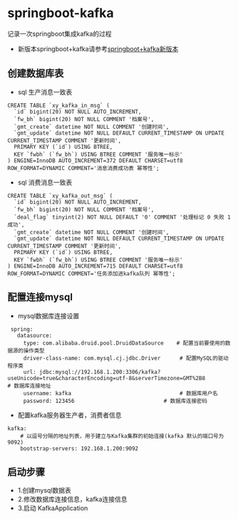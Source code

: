 # springboot-kafka

  记录一次springboot集成kafka的过程

* 新版本springboot+kafka请参考[springboot+kafka新版本](https://github.com/TianPuJun/springboot-demo)

## 创建数据库表
* sql 生产消息一致表
```
CREATE TABLE `xy_kafka_in_msg` (
  `id` bigint(20) NOT NULL AUTO_INCREMENT,
  `fw_bh` bigint(20) NOT NULL COMMENT '档案号',
  `gmt_create` datetime NOT NULL COMMENT '创建时间',
  `gmt_update` datetime NOT NULL DEFAULT CURRENT_TIMESTAMP ON UPDATE CURRENT_TIMESTAMP COMMENT '更新时间',
  PRIMARY KEY (`id`) USING BTREE,
  KEY `fwbh` (`fw_bh`) USING BTREE COMMENT '服务唯一标示'
) ENGINE=InnoDB AUTO_INCREMENT=372 DEFAULT CHARSET=utf8 ROW_FORMAT=DYNAMIC COMMENT='消息消费成功表 幂等性';
```
* sql 消费消息一致表
```
CREATE TABLE `xy_kafka_out_msg` (
  `id` bigint(20) NOT NULL AUTO_INCREMENT,
  `fw_bh` bigint(20) NOT NULL COMMENT '档案号',
  `deal_flag` tinyint(2) NOT NULL DEFAULT '0' COMMENT '处理标记 0 失败 1 成功',
  `gmt_create` datetime NOT NULL COMMENT '创建时间',
  `gmt_update` datetime NOT NULL DEFAULT CURRENT_TIMESTAMP ON UPDATE CURRENT_TIMESTAMP COMMENT '更新时间',
  PRIMARY KEY (`id`) USING BTREE,
  KEY `fwbh` (`fw_bh`) USING BTREE COMMENT '服务唯一标示'
) ENGINE=InnoDB AUTO_INCREMENT=715 DEFAULT CHARSET=utf8 ROW_FORMAT=DYNAMIC COMMENT='任务添加进kafka队列 幂等性';
```

## 配置连接mysql

* mysql数据库连接设置

```
 spring:
   datasource:
     type: com.alibaba.druid.pool.DruidDataSource    # 配置当前要使用的数据源的操作类型
     driver-class-name: com.mysql.cj.jdbc.Driver      # 配置MySQL的驱动程序类
     url: jdbc:mysql://192.168.1.200:3306/kafka?useUnicode=true&characterEncoding=utf-8&serverTimezone=GMT%2B8          # 数据库连接地址
     username: kafka                                  # 数据库用户名
     password: 123456                            # 数据库连接密码
```
* 配置kafka服务器生产者，消费者信息

```
kafka:
    # 以逗号分隔的地址列表，用于建立与Kafka集群的初始连接(kafka 默认的端口号为9092)
    bootstrap-servers: 192.168.1.200:9092
```
      
## 启动步骤
 * 1.创建mysql数据表
 * 2.修改数据库连接信息，kafka连接信息
 * 3.启动 KafkaApplication

